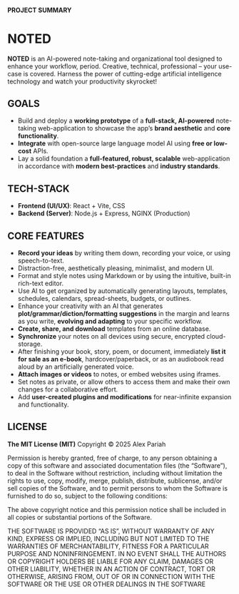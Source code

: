 #### PROJECT SUMMARY

# NOTED

**NOTED** is an AI-powered note-taking and organizational tool designed to enhance your workflow, period.  Creative, technical, professional – your use-case is covered. Harness the power of cutting-edge artificial intelligence technology and watch your productivity skyrocket!

## GOALS
- Build and deploy a **working prototype** of a **full-stack, AI-powered** note-taking web-application to showcase the app’s **brand aesthetic** and **core functionality**.
- **Integrate** with open-source large language model AI using **free or low-cost** APIs.
- Lay a solid foundation  a **full-featured, robust, scalable** web-application in accordance with **modern best-practices** and **industry standards**.

## TECH-STACK
- **Frontend (UI/UX)**: React + Vite, CSS
- **Backend (Server)**: Node.js + Express, NGINX (Production)

## CORE FEATURES
- **Record your ideas** by writing them down, recording your voice, or using speech-to-text.
- Distraction-free, aesthetically pleasing, minimalist, and modern UI.
- Format and style notes using Markdown or by using the intuitive, built-in rich-text editor.
- Use AI to get organized by automatically generating layouts, templates, schedules, calendars, spread-sheets, budgets, or outlines.
- Enhance your creativity with an AI that generates **plot/grammar/diction/formatting suggestions** in the margin and learns as you write, **evolving and adapting** to your specific workflow.
- **Create, share, and download** templates from an online database.
- **Synchronize** your notes on all devices using secure, encrypted cloud-storage.
- After finishing your book, story, poem, or document, immediately **list it for sale as an e-book**, hardcover/paperback, or as an audiobook read aloud by an artificially generated voice.
- **Attach images or videos** to notes, or embed websites using iframes.
- Set notes as private, or allow others to access them and make their own changes for a collaborative effort.
- Add **user-created plugins and modifications** for near-infinite expansion and functionality.

## LICENSE
**The MIT License (MIT)**
Copyright © 2025 Alex Pariah

Permission is hereby granted, free of charge, to any person obtaining a copy of this software and associated documentation files (the “Software”), to deal in the Software without restriction, including without limitation the rights to use, copy, modify, merge, publish, distribute, sublicense, and/or sell copies of the Software, and to permit persons to whom the Software is furnished to do so, subject to the following conditions:

The above copyright notice and this permission notice shall be included in all copies or substantial portions of the Software.

THE SOFTWARE IS PROVIDED “AS IS”, WITHOUT WARRANTY OF ANY KIND, EXPRESS OR IMPLIED, INCLUDING BUT NOT LIMITED TO THE WARRANTIES OF MERCHANTABILITY, FITNESS FOR A PARTICULAR PURPOSE AND NONINFRINGEMENT. IN NO EVENT SHALL THE AUTHORS OR COPYRIGHT HOLDERS BE LIABLE FOR ANY CLAIM, DAMAGES OR OTHER LIABILITY, WHETHER IN AN ACTION OF CONTRACT, TORT OR OTHERWISE, ARISING FROM, OUT OF OR IN CONNECTION WITH THE SOFTWARE OR THE USE OR OTHER DEALINGS IN THE SOFTWARE